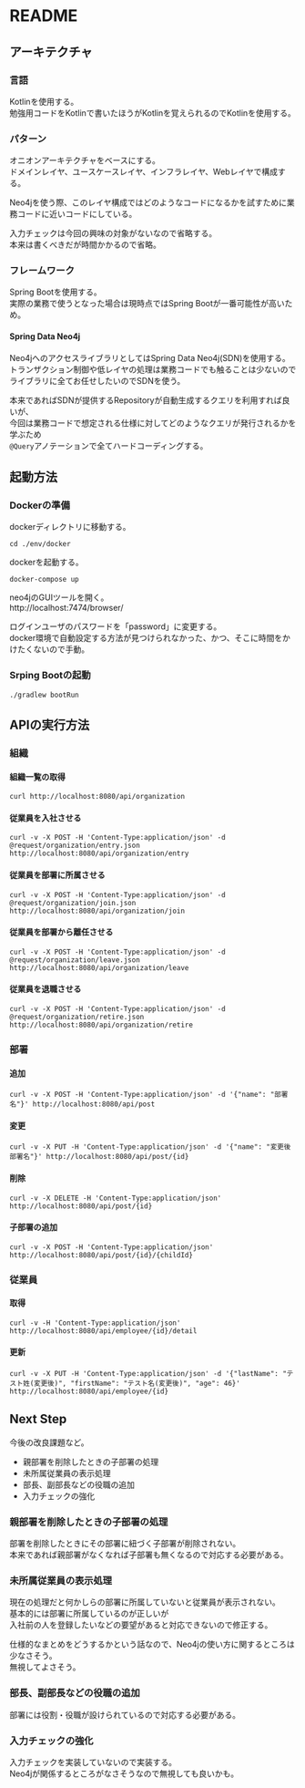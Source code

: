 # README

## アーキテクチャ
### 言語
Kotlinを使用する。  
勉強用コードをKotlinで書いたほうがKotlinを覚えられるのでKotlinを使用する。  

### パターン
オニオンアーキテクチャをベースにする。  
ドメインレイヤ、ユースケースレイヤ、インフラレイヤ、Webレイヤで構成する。  

Neo4jを使う際、このレイヤ構成ではどのようなコードになるかを試すために業務コードに近いコードにしている。  

入力チェックは今回の興味の対象がないなので省略する。  
本来は書くべきだが時間かかるので省略。  


### フレームワーク
Spring Bootを使用する。  
実際の業務で使うとなった場合は現時点ではSpring Bootが一番可能性が高いため。  
  
#### Spring Data Neo4j
Neo4jへのアクセスライブラリとしてはSpring Data Neo4j(SDN)を使用する。  
トランザクション制御や低レイヤの処理は業務コードでも触ることは少ないので  
ライブラリに全てお任せしたいのでSDNを使う。  

本来であればSDNが提供するRepositoryが自動生成するクエリを利用すれば良いが、  
今回は業務コードで想定される仕様に対してどのようなクエリが発行されるかを学ぶため  
`@Query`アノテーションで全てハードコーディングする。      

## 起動方法
### Dockerの準備
dockerディレクトリに移動する。
```
cd ./env/docker
```
dockerを起動する。
```
docker-compose up
```
neo4jのGUIツールを開く。  
http://localhost:7474/browser/  

ログインユーザのパスワードを「password」に変更する。    
docker環境で自動設定する方法が見つけられなかった、かつ、そこに時間をかけたくないので手動。  

### Srping Bootの起動
```
./gradlew bootRun
```

## APIの実行方法
### 組織
#### 組織一覧の取得
```
curl http://localhost:8080/api/organization
```
#### 従業員を入社させる
```
curl -v -X POST -H 'Content-Type:application/json' -d @request/organization/entry.json http://localhost:8080/api/organization/entry
```

#### 従業員を部署に所属させる
```
curl -v -X POST -H 'Content-Type:application/json' -d @request/organization/join.json http://localhost:8080/api/organization/join
```
#### 従業員を部署から離任させる
```
curl -v -X POST -H 'Content-Type:application/json' -d @request/organization/leave.json http://localhost:8080/api/organization/leave
```

#### 従業員を退職させる
```
curl -v -X POST -H 'Content-Type:application/json' -d @request/organization/retire.json http://localhost:8080/api/organization/retire
```

### 部署
#### 追加
```
curl -v -X POST -H 'Content-Type:application/json' -d '{"name": "部署名"}' http://localhost:8080/api/post  
```
#### 変更
```
curl -v -X PUT -H 'Content-Type:application/json' -d '{"name": "変更後部署名"}' http://localhost:8080/api/post/{id}  
```
#### 削除
```
curl -v -X DELETE -H 'Content-Type:application/json' http://localhost:8080/api/post/{id}  
```
#### 子部署の追加
```
curl -v -X POST -H 'Content-Type:application/json' http://localhost:8080/api/post/{id}/{childId}
```

### 従業員
#### 取得
```
curl -v -H 'Content-Type:application/json'  http://localhost:8080/api/employee/{id}/detail  
```
#### 更新
```
curl -v -X PUT -H 'Content-Type:application/json' -d '{"lastName": "テスト姓(変更後)", "firstName": "テスト名(変更後)", "age": 46}' http://localhost:8080/api/employee/{id}  
```

## Next Step
今後の改良課題など。  

- 親部署を削除したときの子部署の処理
- 未所属従業員の表示処理
- 部長、副部長などの役職の追加
- 入力チェックの強化

### 親部署を削除したときの子部署の処理
部署を削除したときにその部署に紐づく子部署が削除されない。  
本来であれば親部署がなくなれば子部署も無くなるので対応する必要がある。

### 未所属従業員の表示処理
現在の処理だと何かしらの部署に所属していないと従業員が表示されない。  
基本的には部署に所属しているのが正しいが  
入社前の人を登録したいなどの要望があると対応できないので修正する。  

仕様的なまとめをどうするかという話なので、Neo4jの使い方に関するところは少なさそう。  
無視してよさそう。

### 部長、副部長などの役職の追加
部署には役割・役職が設けられているので対応する必要がある。

### 入力チェックの強化
入力チェックを実装していないので実装する。  
Neo4jが関係するところがなさそうなので無視しても良いかも。